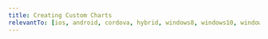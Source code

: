 ```yaml
---
title: Creating Custom Charts
relevantTo: [ios, android, cordova, hybrid, windows8, windows10, windowsphone8, windowsphone10]
---
```

